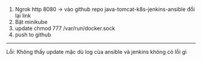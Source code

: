 1. Ngrok http 8080 -> vào github repo java-tomcat-k8s-jenkins-ansible đổi lại link
2. Bật minikube
3. update chmod 777 /var/run/docker.sock
4. push to github






------------------------------------------------------------------------

Lỗi: Không thấy update mặc dù log của ansible và jenkins không có lỗi gì

